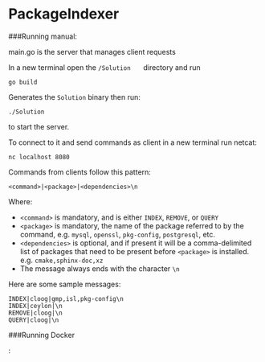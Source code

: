 # PackageIndexer

###Running manual:

main.go is the server that manages client requests

In a new terminal open the ```/Solution   ```  directory and run

```go build``` 

Generates the ```Solution``` binary  then run:

```./Solution``` 

to start the server.

To connect to it and send commands as client in a new terminal run netcat:

```nc localhost 8080```

Commands from clients follow this pattern:

```
<command>|<package>|<dependencies>\n
```

Where:
* `<command>` is mandatory, and is either `INDEX`, `REMOVE`, or `QUERY`
* `<package>` is mandatory, the name of the package referred to by the command, e.g. `mysql`, `openssl`, `pkg-config`, `postgresql`, etc.
* `<dependencies>` is optional, and if present it will be a comma-delimited list of packages that need to be present before `<package>` is installed. e.g. `cmake,sphinx-doc,xz`
* The message always ends with the character `\n`

Here are some sample messages:
```
INDEX|cloog|gmp,isl,pkg-config\n
INDEX|ceylon|\n
REMOVE|cloog|\n
QUERY|cloog|\n
```
###Running Docker

:
